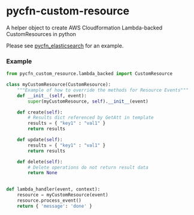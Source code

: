 # pycfn-custom-resource
A helper object to create AWS Cloudformation Lambda-backed CustomResources in python

Please see [pycfn_elasticsearch](https://github.com/elelsee/pycfn-elasticsearch) for an example.

### Example
``` python
from pycfn_custom_resource.lambda_backed import CustomResource

class myCustomResource(CustomResource):
    """Example of how to override the methods for Resource Events"""
    def __init__(self, event):
        super(myCustomResource, self).__init__(event)

    def create(self):
        # Results dict referenced by GetAtt in template
        results = { "key1" : "val1" }
        return results

    def update(self):
        results = { "key1" : "val1" }
        return results

    def delete(self):
        # Delete operations do not return result data
        return None
      

def lambda_handler(event, context):
    resource = myCustomResource(event)
    resource.process_event()
    return { 'message': 'done' }
```
